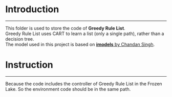 # Introduction
-------------------------------------------------------------------
This folder is used to store the code of **Greedy Rule List**.  
Greedy Rule List uses CART to learn a list (only a single path), rather than a decision tree.  
The model used in this project is based on [**imodels** by Chandan Singh](https://github.com/csinva/imodels.git).  

# Instruction
------------------------------------------------------------------
Because the code includes the controller of Greedy Rule List in the Frozen Lake. So the environment code should be in the same path.
